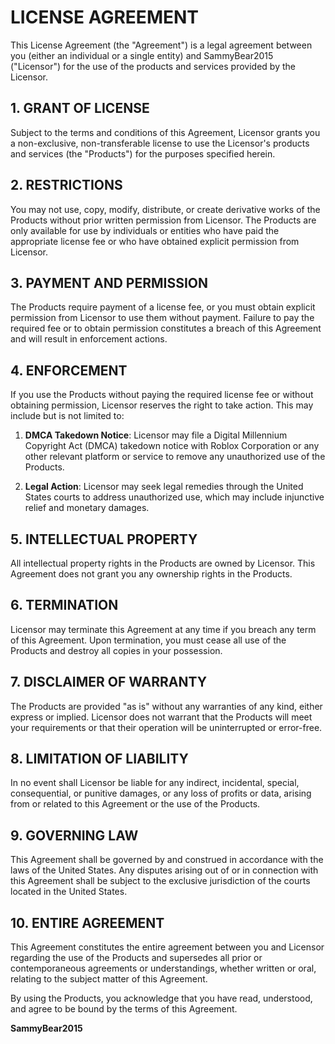 # LICENSE AGREEMENT

This License Agreement (the "Agreement") is a legal agreement between you (either an individual or a single entity) and SammyBear2015 ("Licensor") for the use of the products and services provided by the Licensor.

## 1. GRANT OF LICENSE

Subject to the terms and conditions of this Agreement, Licensor grants you a non-exclusive, non-transferable license to use the Licensor's products and services (the "Products") for the purposes specified herein.

## 2. RESTRICTIONS

You may not use, copy, modify, distribute, or create derivative works of the Products without prior written permission from Licensor. The Products are only available for use by individuals or entities who have paid the appropriate license fee or who have obtained explicit permission from Licensor.

## 3. PAYMENT AND PERMISSION

The Products require payment of a license fee, or you must obtain explicit permission from Licensor to use them without payment. Failure to pay the required fee or to obtain permission constitutes a breach of this Agreement and will result in enforcement actions.

## 4. ENFORCEMENT

If you use the Products without paying the required license fee or without obtaining permission, Licensor reserves the right to take action. This may include but is not limited to:

1. **DMCA Takedown Notice**: Licensor may file a Digital Millennium Copyright Act (DMCA) takedown notice with Roblox Corporation or any other relevant platform or service to remove any unauthorized use of the Products.

2. **Legal Action**: Licensor may seek legal remedies through the United States courts to address unauthorized use, which may include injunctive relief and monetary damages.

## 5. INTELLECTUAL PROPERTY

All intellectual property rights in the Products are owned by Licensor. This Agreement does not grant you any ownership rights in the Products.

## 6. TERMINATION

Licensor may terminate this Agreement at any time if you breach any term of this Agreement. Upon termination, you must cease all use of the Products and destroy all copies in your possession.

## 7. DISCLAIMER OF WARRANTY

The Products are provided "as is" without any warranties of any kind, either express or implied. Licensor does not warrant that the Products will meet your requirements or that their operation will be uninterrupted or error-free.

## 8. LIMITATION OF LIABILITY

In no event shall Licensor be liable for any indirect, incidental, special, consequential, or punitive damages, or any loss of profits or data, arising from or related to this Agreement or the use of the Products.

## 9. GOVERNING LAW

This Agreement shall be governed by and construed in accordance with the laws of the United States. Any disputes arising out of or in connection with this Agreement shall be subject to the exclusive jurisdiction of the courts located in the United States.

## 10. ENTIRE AGREEMENT

This Agreement constitutes the entire agreement between you and Licensor regarding the use of the Products and supersedes all prior or contemporaneous agreements or understandings, whether written or oral, relating to the subject matter of this Agreement.

By using the Products, you acknowledge that you have read, understood, and agree to be bound by the terms of this Agreement.

**SammyBear2015**  
